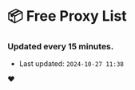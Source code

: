 # :package: Free Proxy List
### Updated every 15 minutes.

- Last updated: `2024-10-27 11:38`

:heart:
